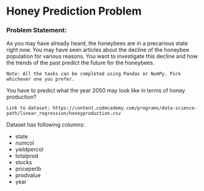 # Honey Prediction Problem

### Problem Statement:

As you may have already heard, the honeybees are in a precarious state right now. You may have seen articles about the decline of the honeybee population for various reasons. You want to investigate this decline and how the trends of the past predict the future for the honeybees.

```
Note: All the tasks can be completed using Pandas or NumPy. Pick whichever one you prefer.
```
You have to predict what the year 2050 may look like in terms of honey production?

```
Link to dataset: https://content.codecademy.com/programs/data-science-path/linear_regression/honeyproduction.csv
```

Dataset has following columns: 
- state
- numcol
- yieldpercol
- totalprod
- stocks
- priceperlb
- prodvalue
- year
